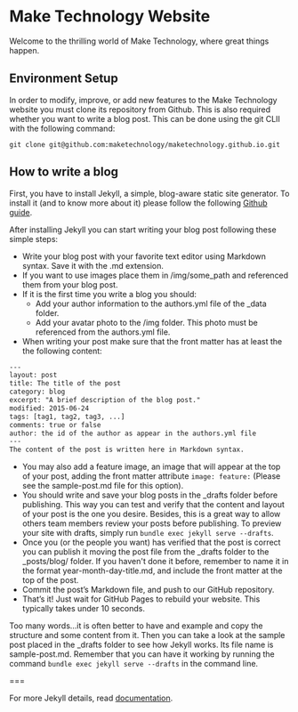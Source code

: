 # Make Technology Website

Welcome to the thrilling world of Make Technology, where great things happen.

## Environment Setup

In order to modify, improve, or add new features to the Make Technology website you must clone its repository from Github. This is also required whether you want to write a blog post. This can be done using the git CLII with the following command:

	git clone git@github.com:maketechnology/maketechnology.github.io.git

## How to write a blog

First, you have to install Jekyll, a simple, blog-aware static site generator. To install it (and to know more about it) please follow the following [Github guide](https://help.github.com/articles/using-jekyll-with-pages/#installing-jekyll).

After installing Jekyll you can start writing your blog post following these simple steps:

 - Write your blog post with your favorite text editor using Markdown syntax. Save it with the .md extension.
 - If you want to use images place them in /img/some_path and referenced them from your blog post.
 - If it is the first time you write a blog you should:
 	- Add your author information to the authors.yml file of the _data folder.
 	- Add your avatar photo to the /img folder. This photo must be referenced from the authors.yml file.
 - When writing your post make sure that the front matter has at least the the following content:
```txt
---
layout: post
title: The title of the post
category: blog
excerpt: "A brief description of the blog post."
modified: 2015-06-24
tags: [tag1, tag2, tag3, ...]
comments: true or false
author: the id of the author as appear in the authors.yml file
---
The content of the post is written here in Markdown syntax.
```
 - You may also add a feature image, an image that will appear at the top of your post, adding the front matter attribute `image: feature:` (Please see the sample-post.md file for this option).
 - You should write and save your blog posts in the _drafts folder before publishing. This way you can test and verify that the content and layout of your post is the one you desire. Besides, this is a great way to allow others team members review your posts before publishing. To preview your site with drafts, simply run `bundle exec jekyll serve --drafts`.
 - Once you (or the people you want) has verified that the post is correct you can publish it moving the post file from the _drafts folder to the _posts/blog/ folder. If you haven't done it before, remember to name it in the format year-month-day-title.md, and include the front matter at the top of the post.
 - Commit the post’s Markdown file, and push to our GitHub repository.
 - That’s it! Just wait for GitHub Pages to rebuild your website. This typically takes under 10 seconds.

Too many words...it is often better to have and example and copy the structure and some content from it. Then you can take a look at the sample post placed in the _drafts folder to see how Jekyll works. Its file name is sample-post.md. Remember that you can have it working by running the command `bundle exec jekyll serve --drafts` in the command line.

===

For more Jekyll details, read [documentation](http://jekyllrb.com/).
